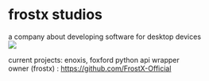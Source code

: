 # frostx studios
a company about developing software for desktop devices
<br>
<img src="https://media3.giphy.com/media/ieBWQkIVEELhbizGAp/giphy.gif">
<br>

current projects: enoxis, foxford python api wrapper<br>
owner (frostx) : https://github.com/FrostX-Official
